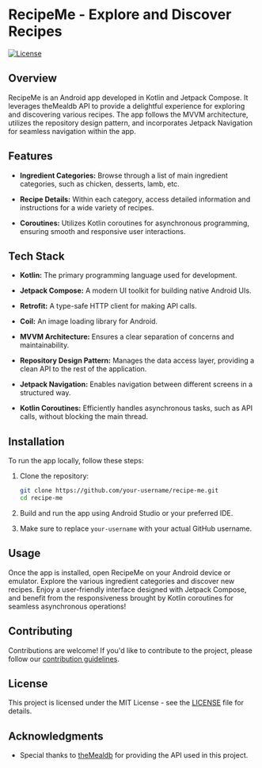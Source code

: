 # RecipeMe - Explore and Discover Recipes

[![License](https://img.shields.io/badge/license-MIT-blue.svg)](LICENSE)

## Overview

RecipeMe is an Android app developed in Kotlin and Jetpack Compose. It leverages theMealdb API to provide a delightful experience for exploring and discovering various recipes. The app follows the MVVM architecture, utilizes the repository design pattern, and incorporates Jetpack Navigation for seamless navigation within the app.

## Features

- **Ingredient Categories:** Browse through a list of main ingredient categories, such as chicken, desserts, lamb, etc.
  
- **Recipe Details:** Within each category, access detailed information and instructions for a wide variety of recipes.

- **Coroutines:** Utilizes Kotlin coroutines for asynchronous programming, ensuring smooth and responsive user interactions.

## Tech Stack

- **Kotlin:** The primary programming language used for development.
  
- **Jetpack Compose:** A modern UI toolkit for building native Android UIs.

- **Retrofit:** A type-safe HTTP client for making API calls.

- **Coil:** An image loading library for Android.

- **MVVM Architecture:** Ensures a clear separation of concerns and maintainability.

- **Repository Design Pattern:** Manages the data access layer, providing a clean API to the rest of the application.

- **Jetpack Navigation:** Enables navigation between different screens in a structured way.

- **Kotlin Coroutines:** Efficiently handles asynchronous tasks, such as API calls, without blocking the main thread.

## Installation

To run the app locally, follow these steps:

1. Clone the repository:

    ```bash
    git clone https://github.com/your-username/recipe-me.git
    cd recipe-me
    ```

2. Build and run the app using Android Studio or your preferred IDE.

3. Make sure to replace `your-username` with your actual GitHub username.

## Usage

Once the app is installed, open RecipeMe on your Android device or emulator. Explore the various ingredient categories and discover new recipes. Enjoy a user-friendly interface designed with Jetpack Compose, and benefit from the responsiveness brought by Kotlin coroutines for seamless asynchronous operations!

## Contributing

Contributions are welcome! If you'd like to contribute to the project, please follow our [contribution guidelines](CONTRIBUTING.md).

## License

This project is licensed under the MIT License - see the [LICENSE](LICENSE) file for details.

## Acknowledgments

- Special thanks to [theMealdb](https://www.themealdb.com/) for providing the API used in this project.
